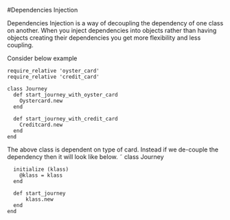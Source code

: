 #Dependencies Injection

Dependencies Injection is a way of decoupling the dependency of one class on another. When you inject dependencies into objects rather than having objects creating their dependencies you get more flexibility and less coupling.

Consider below example

    require_relative 'oyster_card'
    require_relative 'credit_card'

    class Journey
      def start_journey_with_oyster_card
        Oystercard.new
      end

      def start_journey_with_credit_card
        Creditcard.new
      end
    end

The above class is dependent on type of card.  Instead if we de-couple the dependency then it will look like below.
˜
    class Journey

      initialize (klass)
        @klass = klass
      end

      def start_journey
          klass.new
      end
    end
